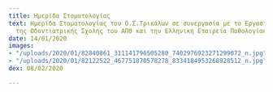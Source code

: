 ```yaml
---
title: Ημερίδα Στοματολογίας
text: Ημερίδα Στοματολογίας του Ο.Σ.Τρικάλων σε συνεργασία με το Εργαστήριο Στοματολογίας
  της Οδοντιατρικής Σχολής του ΑΠΘ και την Ελληνική Εταιρεία Παθολογίας Στόματος.
date: 14/01/2020
images:
- "/uploads/2020/01/82840861_311141796505280_7402976923271299072_n.jpg"
- "/uploads/2020/01/82122522_467751870578278_8334184953268928512_n.jpg"
dex: 08/02/2020

---
```

